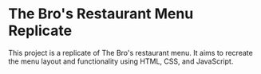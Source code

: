 <h1>The Bro's Restaurant Menu Replicate</h1>

This project is a replicate of The Bro's restaurant menu. It aims to recreate the menu layout and functionality using HTML, CSS, and JavaScript.
